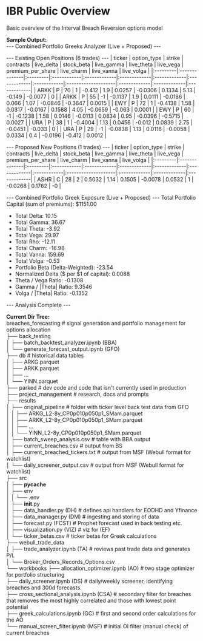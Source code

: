 # IBR Public Overview
Basic overview of the Interval Breach Reversion options model

**Sample Output:**  
--- Combined Portfolio Greeks Analyzer (Live + Proposed) ---

--- Existing Open Positions (6 trades) ---
| ticker   | option_type   | strike   | contracts   | live_delta   | stock_beta   | live_gamma   | live_theta   | live_vega   | premium_per_share   | live_charm   | live_vanna   | live_volga   |
|:---------|:--------------|:---------|:------------|:-------------|:-------------|:-------------|:-------------|:------------|:--------------------|:-------------|:-------------|:-------------|
| ARKK     | P             | 70       | 1           | -0.412       | 1.9          | 0.0257       | -0.0306      | 0.1334      | 5.13                | -0.149       | -0.0077      | 0            |
| ARKK     | P             | 55       | -1          | -0.1137      | 1.9          | 0.0111       | -0.0186      | 0.066       | 1.07                | -0.0846      | -0.3647      | 0.0015       |
| EWY      | P             | 72       | 1           | -0.4138      | 1.58         | 0.0317       | -0.0167      | 0.1588      | 4.05                | -0.0659      | -0.063       | 0.0001       |
| EWY      | P             | 60       | -1          | -0.1238      | 1.58         | 0.0146       | -0.0113      | 0.0834      | 0.95                | -0.0396      | -0.5715      | 0.0027       |
| URA      | P             | 38       | 1           | -0.4004      | 1.13         | 0.0456       | -0.012       | 0.0839      | 2.75                | -0.0451      | -0.033       | 0            |
| URA      | P             | 29       | -1          | -0.0838      | 1.13         | 0.0116       | -0.0058      | 0.0334      | 0.4                 | -0.0196      | -0.412       | 0.0012       |

--- Proposed New Positions (1 trades) ---
| ticker   | option_type   | strike   | contracts   | live_delta   | stock_beta   | live_gamma   | live_theta   | live_vega   | premium_per_share   | live_charm   | live_vanna   | live_volga   |
|:---------|:--------------|:---------|:------------|:-------------|:-------------|:-------------|:-------------|:------------|:--------------------|:-------------|:-------------|:-------------|
| ASHR     | C             | 28       | 2           | 0.5032       | 1.14         | 0.1505       | -0.0078      | 0.0532      | 1                   | -0.0268      | 0.1762       | -0           |

--- Combined Portfolio Greek Exposure (Live + Proposed) ---
Total Portfolio Capital (sum of premiums): $1151.00
- Total Delta: 10.15
- Total Gamma: 36.67
- Total Theta: -3.92
- Total Vega: 29.97
- Total Rho: -12.11
- Total Charm: -16.98
- Total Vanna: 159.69
- Total Volga: -0.53
- Portfolio Beta (Delta-Weighted): -23.54
- Normalized Delta ($ per $1 of capital): 0.0088
- Theta / Vega Ratio: -0.1308
- Gamma / |Theta| Ratio: 9.3546
- Volga / |Theta| Ratio: -0.1352

--- Analysis Complete ---



**Current Dir Tree:**  
breaches_forecasting # signal generation and portfolio management for options allocation  
├── back_testing  
│   ├── batch_backtest_analyzer.ipynb (BBA)  
│   └── generate_forecast_output.ipynb (GFO)  
├── db # historical data tables  
│   ├── ARKG.parquet  
│   ├── ARKK.parquet  
│   ├── ...  
│   └── YINN.parquet  
├── parked # dev code and code that isn't currently used in production  
├── project_management # research, docs and prompts  
├── results  
│   ├── original_pipeline # folder with ticker level back test data from GFO  
│   │   ├── ARKG_L2-8y_CP0p010p050p1_SMam.parquet  
│   │   ├── ARKK_L2-8y_CP0p010p050p1_SMam.parquet  
│   │   ├── ...  
│   │   └── YINN_L2-8y_CP0p010p050p1_SMam.parquet  
│   ├── batch_sweep_analysis.csv # table with BBA output  
│   ├── current_breaches.csv # output from BS  
│   ├── current_breached_tickers.txt # output from MSF (Webull format for watchlist)  
│   └── daily_screener_output.csv # output from MSF (Webull format for watchlist)  
├── src  
│   ├── __pycache__  
│   ├── env  
│   │   └── .env  
│   ├── __init__.py   
│   ├── data_handler.py (DH) # defines api handlers for EODHD and Yfinance  
│   ├── data_manager.py (DM) # ingesting and storing of data  
│   ├── forecast.py (FCST) # Prophet forecast used in back testing etc.  
│   ├── visualization.py (VIZ) # viz for (EF)  
│   └── ticker_betas.csv # ticker betas for Greek calculations  
├── webull_trade_data  
│   ├── trade_analyzer.ipynb (TA) # reviews past trade data and generates P/L  
│   └── Broker_Orders_Records_Options.csv   
└── workbooks
    ├── allocation_optimizer.ipynb (AO) # two stage optimizer for portfolio structuring  
    ├── daily_screener.ipynb (DS) # daily/weekly screener, identifying breaches and 300d forecasts.  
    ├── cross_sectional_analysis.ipynb (CSA) # secondary filter for breaches that removes the most highly correlated and those with lowest point potential  
    ├── greek_calculations.ipynb (GC) # first and second order calculations for the AO  
    └── manual_screen_filter.ipynb (MSF) # initial OI filter (manual check) of current breaches  

